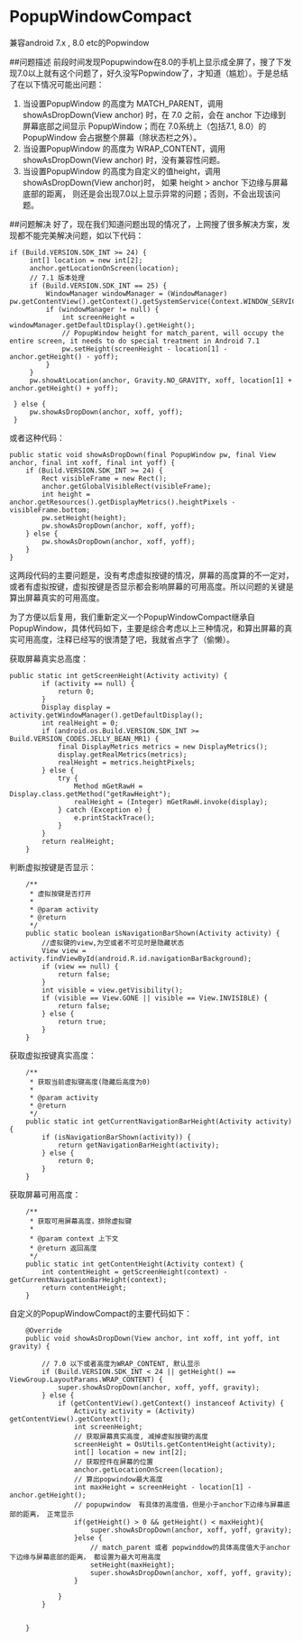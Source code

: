 # PopupWindowCompact
兼容android 7.x , 8.0 etc的Popwindow

##问题描述
前段时间发现Popupwindow在8.0的手机上显示成全屏了，搜了下发现7.0以上就有这个问题了，好久没写Popwindow了，才知道（尴尬）。于是总结了在以下情况可能出问题：

1. 当设置PopupWindow 的高度为 MATCH_PARENT，调用 showAsDropDown(View anchor) 时，在 7.0 之前，会在 anchor 下边缘到屏幕底部之间显示 PopupWindow；而在 7.0系统上（包括7.1, 8.0）的 PopupWindow 会占据整个屏幕（除状态栏之外）。
2. 当设置PopupWindow 的高度为 WRAP_CONTENT，调用 showAsDropDown(View anchor) 时，没有兼容性问题。
3. 当设置PopupWindow 的高度为自定义的值height，调用 showAsDropDown(View anchor)时， 如果 height > anchor 下边缘与屏幕底部的距离， 则还是会出现7.0以上显示异常的问题；否则，不会出现该问题。

##问题解决
好了，现在我们知道问题出现的情况了，上网搜了很多解决方案，发现都不能完美解决问题，如以下代码：

```
if (Build.VERSION.SDK_INT >= 24) {
     int[] location = new int[2];
     anchor.getLocationOnScreen(location);
     // 7.1 版本处理
     if (Build.VERSION.SDK_INT == 25) {
         WindowManager windowManager = (WindowManager) pw.getContentView().getContext().getSystemService(Context.WINDOW_SERVICE);
         if (windowManager != null) {
             int screenHeight = windowManager.getDefaultDisplay().getHeight();
             // PopupWindow height for match_parent, will occupy the entire screen, it needs to do special treatment in Android 7.1
             pw.setHeight(screenHeight - location[1] - anchor.getHeight() - yoff);
         }
     }
     pw.showAtLocation(anchor, Gravity.NO_GRAVITY, xoff, location[1] + anchor.getHeight() + yoff);

 } else {
     pw.showAsDropDown(anchor, xoff, yoff);
 }
```
或者这种代码：

```
public static void showAsDropDown(final PopupWindow pw, final View anchor, final int xoff, final int yoff) {
    if (Build.VERSION.SDK_INT >= 24) {
        Rect visibleFrame = new Rect();
        anchor.getGlobalVisibleRect(visibleFrame);
        int height = anchor.getResources().getDisplayMetrics().heightPixels - visibleFrame.bottom;
        pw.setHeight(height);
        pw.showAsDropDown(anchor, xoff, yoff);
    } else {
        pw.showAsDropDown(anchor, xoff, yoff);
    }
}
```
这两段代码的主要问题是，没有考虑虚拟按键的情况，屏幕的高度算的不一定对，或者有虚拟按键，虚拟按键是否显示都会影响屏幕的可用高度。所以问题的关键是算出屏幕真实的可用高度。

为了方便以后复用，我们重新定义一个PopupWindowCompact继承自PopupWindow，具体代码如下，主要是综合考虑以上三种情况，和算出屏幕的真实可用高度，注释已经写的很清楚了吧，我就省点字了（偷懒）。

获取屏幕真实总高度：

```
public static int getScreenHeight(Activity activity) {
        if (activity == null) {
            return 0;
        }
        Display display = activity.getWindowManager().getDefaultDisplay();
        int realHeight = 0;
        if (android.os.Build.VERSION.SDK_INT >= Build.VERSION_CODES.JELLY_BEAN_MR1) {
            final DisplayMetrics metrics = new DisplayMetrics();
            display.getRealMetrics(metrics);
            realHeight = metrics.heightPixels;
        } else {
            try {
                Method mGetRawH = Display.class.getMethod("getRawHeight");
                realHeight = (Integer) mGetRawH.invoke(display);
            } catch (Exception e) {
                e.printStackTrace();
            }
        }
        return realHeight;
    }
```

判断虚拟按键是否显示：

```
	/**
     * 虚拟按键是否打开
     *
     * @param activity
     * @return
     */
    public static boolean isNavigationBarShown(Activity activity) {
        //虚拟键的view,为空或者不可见时是隐藏状态
        View view = activity.findViewById(android.R.id.navigationBarBackground);
        if (view == null) {
            return false;
        }
        int visible = view.getVisibility();
        if (visible == View.GONE || visible == View.INVISIBLE) {
            return false;
        } else {
            return true;
        }
    }
```

获取虚拟按键真实高度：

```
	/**
     * 获取当前虚拟键高度(隐藏后高度为0)
     *
     * @param activity
     * @return
     */
    public static int getCurrentNavigationBarHeight(Activity activity) {
        if (isNavigationBarShown(activity)) {
            return getNavigationBarHeight(activity);
        } else {
            return 0;
        }
    }
```

获取屏幕可用高度：

```
	/**
     * 获取可用屏幕高度，排除虚拟键
     *
     * @param context 上下文
     * @return 返回高度
     */
    public static int getContentHeight(Activity context) {
        int contentHeight = getScreenHeight(context) - getCurrentNavigationBarHeight(context);
        return contentHeight;
    }

```

自定义的PopupWindowCompact的主要代码如下：

```
	@Override
    public void showAsDropDown(View anchor, int xoff, int yoff, int gravity) {

        // 7.0 以下或者高度为WRAP_CONTENT, 默认显示
        if (Build.VERSION.SDK_INT < 24 || getHeight() == ViewGroup.LayoutParams.WRAP_CONTENT) {
            super.showAsDropDown(anchor, xoff, yoff, gravity);
        } else {
            if (getContentView().getContext() instanceof Activity) {
                Activity activity = (Activity) getContentView().getContext();
                int screenHeight;
                // 获取屏幕真实高度, 减掉虚拟按键的高度
                screenHeight = OsUtils.getContentHeight(activity);
                int[] location = new int[2];
                // 获取控件在屏幕的位置
                anchor.getLocationOnScreen(location);
                // 算出popwindow最大高度
                int maxHeight = screenHeight - location[1] - anchor.getHeight();
                // popupwindow  有具体的高度值，但是小于anchor下边缘与屏幕底部的距离， 正常显示
                if(getHeight() > 0 && getHeight() < maxHeight){
                    super.showAsDropDown(anchor, xoff, yoff, gravity);
                }else {
                    // match_parent 或者 popwinddow的具体高度值大于anchor下边缘与屏幕底部的距离， 都设置为最大可用高度
                    setHeight(maxHeight);
                    super.showAsDropDown(anchor, xoff, yoff, gravity);
                }

            }
        }


    }
```
